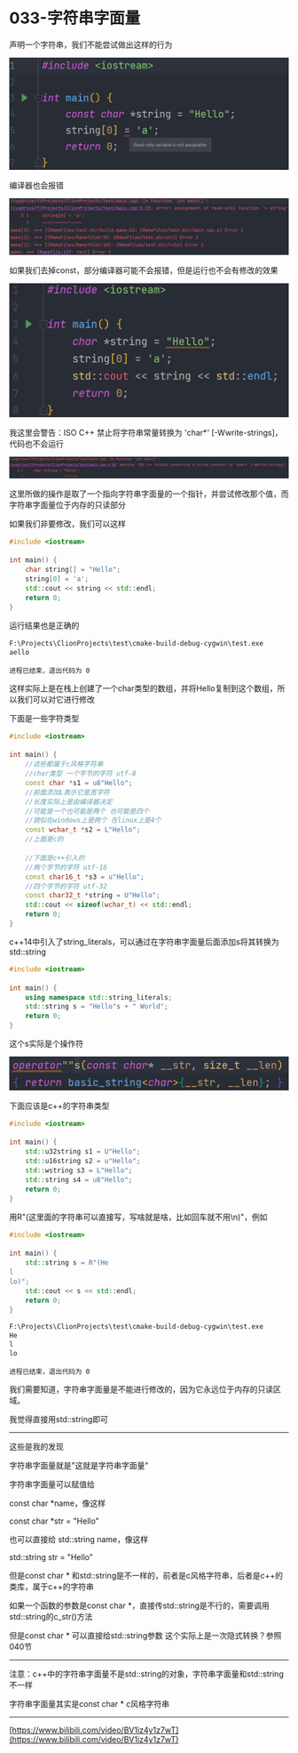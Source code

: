# 033-字符串字面量

声明一个字符串，我们不能尝试做出这样的行为

<img src="img/image-20220326224839001.png" alt="image-20220326224839001" style="zoom:50%;" />

编译器也会报错

![image-20220326224851299](img/image-20220326224851299.png)

如果我们去掉const，部分编译器可能不会报错，但是运行也不会有修改的效果

<img src="img/image-20220326224904237.png" alt="image-20220326224904237" style="zoom:50%;" />

我这里会警告：ISO C++ 禁止将字符串常量转换为 'char*' [-Wwrite-strings]，代码也不会运行

![image-20220326224917432](img/image-20220326224917432.png)

这里所做的操作是取了一个指向字符串字面量的一个指针，并尝试修改那个值，而字符串字面量位于内存的只读部分

如果我们非要修改，我们可以这样

```c++
#include <iostream>

int main() {
    char string[] = "Hello";
    string[0] = 'a';
    std::cout << string << std::endl;
    return 0;
}
```

运行结果也是正确的

```
F:\Projects\ClionProjects\test\cmake-build-debug-cygwin\test.exe
aello

进程已结束，退出代码为 0
```

这样实际上是在栈上创建了一个char类型的数组，并将Hello复制到这个数组，所以我们可以对它进行修改

下面是一些字符类型

```c++
#include <iostream>

int main() {
    //这些都属于c风格字符串
    //char类型 一个字节的字符 utf-8
    const char *s1 = u8"Hello";
    //前面添加L表示它是宽字符
    //长度实际上是由编译器决定
    //可能是一个也可能是两个 也可能是四个
    //貌似在windows上是两个 在linux上是4个
    const wchar_t *s2 = L"Hello";
    //上面是c的

    //下面是c++引入的
    //两个字节的字符 utf-16
    const char16_t *s3 = u"Hello";
    //四个字节的字符 utf-32
    const char32_t *string = U"Hello";
    std::cout << sizeof(wchar_t) << std::endl;
    return 0;
}


```

c++14中引入了string_literals，可以通过在字符串字面量后面添加s将其转换为std::string

```c++
#include <iostream>

int main() {
    using namespace std::string_literals;
    std::string s = "Hello"s + " World";
    return 0;
}

```

这个s实际是个操作符

![image-20220326225041816](img/image-20220326225041816.png)

下面应该是c++的字符串类型

```c++
#include <iostream>

int main() {
    std::u32string s1 = U"Hello";
    std::u16string s2 = u"Hello";
    std::wstring s3 = L"Hello";
    std::string s4 = u8"Hello";
    return 0;
}
```

用R"(这里面的字符串可以直接写，写啥就是啥，比如回车就不用\n)"，例如

```c++
#include <iostream>

int main() {
    std::string s = R"(He
l
lo)";
    std::cout << s << std::endl;
    return 0;
}
```

```
F:\Projects\ClionProjects\test\cmake-build-debug-cygwin\test.exe
He
l
lo

进程已结束，退出代码为 0
```

我们需要知道，字符串字面量是不能进行修改的，因为它永远位于内存的只读区域。

我觉得直接用std::string即可

**********


这些是我的发现

字符串字面量就是"这就是字符串字面量"

字符串字面量可以赋值给

const char *name，像这样

const char *str = "Hello"

也可以直接给 std::string name，像这样

std::string str = "Hello"

但是const char * 和std::string是不一样的，前者是c风格字符串，后者是c++的类库，属于c++的字符串

如果一个函数的参数是const char *，直接传std::string是不行的，需要调用std::string的c_str()方法

但是const char * 可以直接给std::string参数 这个实际上是一次隐式转换？参照040节

************


注意：c++中的字符串字面量不是std::string的对象，字符串字面量和std::string不一样

字符串字面量其实是const char * c风格字符串

*********
[https://www.bilibili.com/video/BV1iz4y1z7wT](https://www.bilibili.com/video/BV1iz4y1z7wT)

